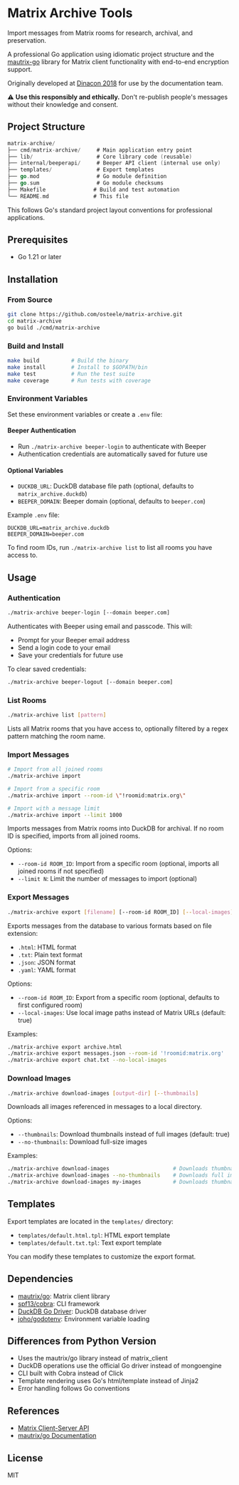 # Matrix Archive Tools

Import messages from Matrix rooms for research, archival, and preservation.

A professional Go application using idiomatic project structure and the [mautrix-go](https://github.com/mautrix/go) library for Matrix client functionality with end-to-end encryption support.

Originally developed at [Dinacon 2018](https://www.dinacon.org) for use by the documentation team.

⚠️ **Use this responsibly and ethically.** Don't re-publish people's messages without their knowledge and consent.

## Project Structure

```go
matrix-archive/
├── cmd/matrix-archive/     # Main application entry point
├── lib/                    # Core library code (reusable)
├── internal/beeperapi/     # Beeper API client (internal use only)
├── templates/              # Export templates
├── go.mod                  # Go module definition
├── go.sum                  # Go module checksums
├── Makefile               # Build and test automation
└── README.md              # This file
```

This follows Go's standard project layout conventions for professional applications.

## Prerequisites

- Go 1.21 or later

## Installation

### From Source

```bash
git clone https://github.com/osteele/matrix-archive.git
cd matrix-archive
go build ./cmd/matrix-archive
```

### Build and Install

```bash
make build          # Build the binary
make install        # Install to $GOPATH/bin
make test           # Run the test suite
make coverage       # Run tests with coverage
```

### Environment Variables

Set these environment variables or create a `.env` file:

#### Beeper Authentication
- Run `./matrix-archive beeper-login` to authenticate with Beeper
- Authentication credentials are automatically saved for future use

#### Optional Variables
- `DUCKDB_URL`: DuckDB database file path (optional, defaults to `matrix_archive.duckdb`)
- `BEEPER_DOMAIN`: Beeper domain (optional, defaults to `beeper.com`)

Example `.env` file:
```env
DUCKDB_URL=matrix_archive.duckdb
BEEPER_DOMAIN=beeper.com
```

To find room IDs, run `./matrix-archive list` to list all rooms you have access to.

## Usage

### Authentication

```bash
./matrix-archive beeper-login [--domain beeper.com]
```

Authenticates with Beeper using email and passcode. This will:
- Prompt for your Beeper email address
- Send a login code to your email
- Save your credentials for future use

To clear saved credentials:

```bash
./matrix-archive beeper-logout [--domain beeper.com]
```

### List Rooms

```bash
./matrix-archive list [pattern]
```

Lists all Matrix rooms that you have access to, optionally filtered by a regex pattern matching the room name.

### Import Messages

```bash
# Import from all joined rooms
./matrix-archive import

# Import from a specific room
./matrix-archive import --room-id \"!roomid:matrix.org\"

# Import with a message limit
./matrix-archive import --limit 1000
```

Imports messages from Matrix rooms into DuckDB for archival. If no room ID is specified, imports from all joined rooms.

Options:

- `--room-id ROOM_ID`: Import from a specific room (optional, imports all joined rooms if not specified)
- `--limit N`: Limit the number of messages to import (optional)

### Export Messages

```bash
./matrix-archive export [filename] [--room-id ROOM_ID] [--local-images]
```

Exports messages from the database to various formats based on file extension:
- `.html`: HTML format
- `.txt`: Plain text format  
- `.json`: JSON format
- `.yaml`: YAML format

Options:
- `--room-id ROOM_ID`: Export from a specific room (optional, defaults to first configured room)
- `--local-images`: Use local image paths instead of Matrix URLs (default: true)

Examples:
```bash
./matrix-archive export archive.html
./matrix-archive export messages.json --room-id '!roomid:matrix.org'
./matrix-archive export chat.txt --no-local-images
```

### Download Images

```bash
./matrix-archive download-images [output-dir] [--thumbnails]
```

Downloads all images referenced in messages to a local directory.

Options:
- `--thumbnails`: Download thumbnails instead of full images (default: true)
- `--no-thumbnails`: Download full-size images

Examples:
```bash
./matrix-archive download-images                    # Downloads thumbnails to ./thumbnails/
./matrix-archive download-images --no-thumbnails    # Downloads full images to ./images/
./matrix-archive download-images my-images          # Downloads thumbnails to ./my-images/
```

## Templates

Export templates are located in the `templates/` directory:
- `templates/default.html.tpl`: HTML export template
- `templates/default.txt.tpl`: Text export template

You can modify these templates to customize the export format.

## Dependencies

- [mautrix/go](https://github.com/mautrix/go): Matrix client library
- [spf13/cobra](https://github.com/spf13/cobra): CLI framework
- [DuckDB Go Driver](https://github.com/marcboeker/go-duckdb): DuckDB database driver
- [joho/godotenv](https://github.com/joho/godotenv): Environment variable loading

## Differences from Python Version

- Uses the mautrix/go library instead of matrix_client
- DuckDB operations use the official Go driver instead of mongoengine
- CLI built with Cobra instead of Click
- Template rendering uses Go's html/template instead of Jinja2
- Error handling follows Go conventions

## References

- [Matrix Client-Server API](https://matrix.org/docs/spec/r0.0.0/client_server.html)
- [mautrix/go Documentation](https://docs.mau.fi/go/index.html)

## License

MIT
